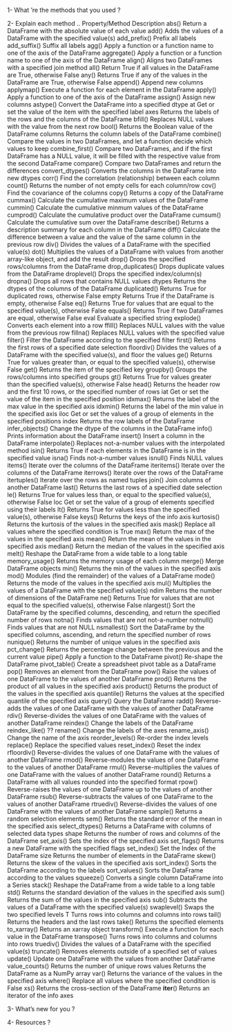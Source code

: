 1- What ’re the methods that you used ?




2- Explain each method ..
Property/Method 	Description
abs()	Return a DataFrame with the absolute value of each value
add()	Adds the values of a DataFrame with the specified value(s)
add_prefix()	Prefix all labels
add_suffix()	Suffix all labels
agg()	Apply a function or a function name to one of the axis of the DataFrame
aggregate()	Apply a function or a function name to one of the axis of the DataFrame
align()	Aligns two DataFrames with a specified join method
all()	Return True if all values in the DataFrame are True, otherwise False
any()	Returns True if any of the values in the DataFrame are True, otherwise False
append()	Append new columns
applymap()	Execute a function for each element in the DataFrame
apply()	Apply a function to one of the axis of the DataFrame
assign()	Assign new columns
astype()	Convert the DataFrame into a specified dtype
at	Get or set the value of the item with the specified label
axes	Returns the labels of the rows and the columns of the DataFrame
bfill()	Replaces NULL values with the value from the next row
bool()	Returns the Boolean value of the DataFrame
columns	Returns the column labels of the DataFrame
combine()	Compare the values in two DataFrames, and let a function decide which values to keep
combine_first()	Compare two DataFrames, and if the first DataFrame has a NULL value, it will be filled with the respective value from the second DataFrame
compare()	Compare two DataFrames and return the differences
convert_dtypes()	Converts the columns in the DataFrame into new dtypes
corr()	Find the correlation (relationship) between each column
count()	Returns the number of not empty cells for each column/row
cov()	Find the covariance of the columns
copy()	Returns a copy of the DataFrame
cummax()	Calculate the cumulative maximum values of the DataFrame
cummin()	Calculate the cumulative minmum values of the DataFrame
cumprod()	Calculate the cumulative product over the DataFrame
cumsum()	Calculate the cumulative sum over the DataFrame
describe()	Returns a description summary for each column in the DataFrame
diff()	Calculate the difference between a value and the value of the same column in the previous row
div()	Divides the values of a DataFrame with the specified value(s)
dot()	Multiplies the values of a DataFrame with values from another array-like object, and add the result
drop()	Drops the specified rows/columns from the DataFrame
drop_duplicates()	Drops duplicate values from the DataFrame
droplevel()	Drops the specified index/column(s)
dropna()	Drops all rows that contains NULL values
dtypes	Returns the dtypes of the columns of the DataFrame
duplicated()	Returns True for duplicated rows, otherwise False
empty	Returns True if the DataFrame is empty, otherwise False
eq()	Returns True for values that are equal to the specified value(s), otherwise False
equals()	Returns True if two DataFrames are equal, otherwise False
eval	Evaluate a specified string
explode()	Converts each element into a row
ffill()	Replaces NULL values with the value from the previous row
fillna()	Replaces NULL values with the specified value
filter()	Filter the DataFrame according to the specified filter
first()	Returns the first rows of a specified date selection
floordiv()	Divides the values of a DataFrame with the specified value(s), and floor the values
ge()	Returns True for values greater than, or equal to the specified value(s), otherwise False
get()	Returns the item of the specified key
groupby()	Groups the rows/columns into specified groups
gt()	Returns True for values greater than the specified value(s), otherwise False
head()	Returns the header row and the first 10 rows, or the specified number of rows
iat	Get or set the value of the item in the specified position
idxmax()	Returns the label of the max value in the specified axis
idxmin()	Returns the label of the min value in the specified axis
iloc	Get or set the values of a group of elements in the specified positions
index 	Returns the row labels of the DataFrame
infer_objects()	Change the dtype of the columns in the DataFrame
info()	Prints information about the DataFrame
insert()	Insert a column in the DataFrame
interpolate()	Replaces not-a-number values with the interpolated method
isin()	Returns True if each elements in the DataFrame is in the specified value
isna()	Finds not-a-number values
isnull()	Finds NULL values
items()	Iterate over the columns of the DataFrame
iteritems()	Iterate over the columns of the DataFrame
iterrows()	Iterate over the rows of the DataFrame
itertuples()	Iterate over the rows as named tuples
join()	Join columns of another DataFrame
last()	Returns the last rows of a specified date selection
le()	Returns True for values less than, or equal to the specified value(s), otherwise False
loc	Get or set the value of a group of elements specified using their labels
lt()	Returns True for values less than the specified value(s), otherwise False
keys()	Returns the keys of the info axis
kurtosis()	Returns the kurtosis of the values in the specified axis
mask()	Replace all values where the specified condition is True
max()	Return the max of the values in the specified axis
mean()	Return the mean of the values in the specified axis
median()	Return the median of the values in the specified axis
melt()	Reshape the DataFrame from a wide table to a long table
memory_usage()	Returns the memory usage of each column
merge()	Merge DataFrame objects
min()	Returns the min of the values in the specified axis
mod()	Modules (find the remainder) of the values of a DataFrame
mode()	Returns the mode of the values in the specified axis
mul()	Multiplies the values of a DataFrame with the specified value(s)
ndim	Returns the number of dimensions of the DataFrame
ne()	Returns True for values that are not equal to the specified value(s), otherwise False
nlargest()	Sort the DataFrame by the specified columns, descending, and return the specified number of rows
notna()	Finds values that are not not-a-number
notnull()	Finds values that are not NULL
nsmallest()	Sort the DataFrame by the specified columns, ascending, and return the specified number of rows
nunique()	Returns the number of unique values in the specified axis
pct_change()	Returns the percentage change between the previous and the current value
pipe()	Apply a function to the DataFrame
pivot()	Re-shape the DataFrame
pivot_table()	Create a spreadsheet pivot table as a DataFrame
pop()	Removes an element from the DataFrame
pow() 	Raise the values of one DataFrame to the values of another DataFrame
prod()	Returns the product of all values in the specified axis
product()	Returns the product of the values in the specified axis
quantile()	Returns the values at the specified quantile of the specified axis
query()	Query the DataFrame
radd()	Reverse-adds the values of one DataFrame with the values of another DataFrame
rdiv()	Reverse-divides the values of one DataFrame with the values of another DataFrame
reindex()	Change the labels of the DataFrame
reindex_like()	??
rename()	Change the labels of the axes
rename_axis()	Change the name of the axis
reorder_levels()	Re-order the index levels
replace()	Replace the specified values
reset_index()	Reset the index
rfloordiv()	Reverse-divides the values of one DataFrame with the values of another DataFrame
rmod()	Reverse-modules the values of one DataFrame to the values of another DataFrame
rmul()	Reverse-multiplies the values of one DataFrame with the values of another DataFrame
round()	Returns a DataFrame with all values rounded into the specified format
rpow()	Reverse-raises the values of one DataFrame up to the values of another DataFrame
rsub()	Reverse-subtracts the values of one DataFrame to the values of another DataFrame
rtruediv()	Reverse-divides the values of one DataFrame with the values of another DataFrame
sample()	Returns a random selection elements
sem()	Returns the standard error of the mean in the specified axis
select_dtypes()	Returns a DataFrame with columns of selected data types
shape	Returns the number of rows and columns of the DataFrame
set_axis()	Sets the index of the specified axis
set_flags()	Returns a new DataFrame with the specified flags
set_index()	Set the Index of the DataFrame
size	Returns the number of elements in the DataFrame
skew()	Returns the skew of the values in the specified axis
sort_index()	Sorts the DataFrame according to the labels
sort_values()	Sorts the DataFrame according to the values
squeeze()	Converts a single column DataFrame into a Series
stack()	Reshape the DataFrame from a wide table to a long table
std()	Returns the standard deviation of the values in the specified axis
sum()	Returns the sum of the values in the specified axis
sub()	Subtracts the values of a DataFrame with the specified value(s)
swaplevel()	Swaps the two specified levels
T	Turns rows into columns and columns into rows
tail()	Returns the headers and the last rows
take()	Returns the specified elements
to_xarray()	Returns an xarray object
transform()	Execute a function for each value in the DataFrame
transpose()	Turns rows into columns and columns into rows
truediv()	Divides the values of a DataFrame with the specified value(s)
truncate()	Removes elements outside of a specified set of values
update()	Update one DataFrame with the values from another DataFrame
value_counts()	Returns the number of unique rows
values	Returns the DataFrame as a NumPy array
var()	Returns the variance of the values in the specified axis
where()	Replace all values where the specified condition is False
xs()	Returns the cross-section of the DataFrame
__iter__()	Returns an iterator of the info axes



3- What’s new for you ?



4- Resources ? 
